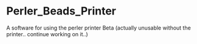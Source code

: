 # Perler_Beads_Printer

A software for using the perler printer Beta (actually unusable without the printer.. continue working on it..)
